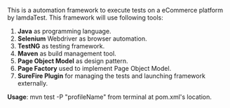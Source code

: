 This is a automation framework to execute tests on a eCommerce platform by lamdaTest. This framework will use following tools:
1. **Java** as programming language.
2. **Selenium** Webdriver as browser automation.
3. **TestNG** as testing framework.
4. **Maven** as build management tool.
5. **Page Object Model** as design pattern. 
6. **Page Factory** used to implement Page Object Model.
7. **SureFire Plugin** for managing the tests and launching framework externally.


<b>Usage</b>:  mvn test -P "profileName" from terminal at pom.xml's location.